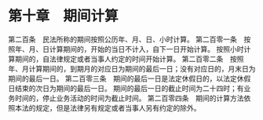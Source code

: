 # 第十章　期间计算

第二百条　民法所称的期间按照公历年、月、日、小时计算。
第二百零一条　按照年、月、日计算期间的，开始的当日不计入，自下一日开始计算。
按照小时计算期间的，自法律规定或者当事人约定的时间开始计算。
第二百零二条　按照年、月计算期间的，到期月的对应日为期间的最后一日；没有对应日的，月末日为期间的最后一日。
第二百零三条　期间的最后一日是法定休假日的，以法定休假日结束的次日为期间的最后一日。
期间的最后一日的截止时间为二十四时；有业务时间的，停止业务活动的时间为截止时间。
第二百零四条　期间的计算方法依照本法的规定，但是法律另有规定或者当事人另有约定的除外。